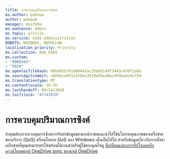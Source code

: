 ```yaml
---
title: การควบคุมปริมาณการซิงค์
ms.author: pebaum
author: pebaum
manager: mnirkhe
ms.audience: Admin
ms.topic: article
ms.service: o365-administration
ROBOTS: NOINDEX, NOFOLLOW
localization_priority: Priority
ms.collection: Adm_O365
ms.custom:
- "9000343"
- "5839"
ms.openlocfilehash: 90ba01b761a88443ac35e6b149f3443c470f2abb
ms.sourcegitcommit: c6692ce0fa1358ec3529e59ca0ecdfdea4cdc759
ms.translationtype: MT
ms.contentlocale: th-TH
ms.lasthandoff: 09/14/2020
ms.locfileid: "47747678"
---
```

# <a name="control-sync-throughput"></a>การควบคุมปริมาณการซิงค์

ถ้าคุณต้องการควบคุมการซิงค์การรับส่งข้อมูลของแอปเราขอแนะนำให้ใช้นโยบายคุณภาพของเครือข่ายของบริการ (QoS) หรือนโยบาย QoS ของ Windows เมื่อเป็นไปได้ สำหรับข้อมูลเกี่ยวกับการตั้งค่าเครือข่ายที่คุณสามารถทำให้พร้อมใช้งานสำหรับผู้ใช้ของคุณให้ดู [ที่เปลี่ยนแปลงการอัปโหลดหรือดาวน์โหลดแอป OneDrive sync ของแอป OneDrive](https://support.office.com/article/71cc69da-2371-4981-8cc8-b4558bdda56e)
